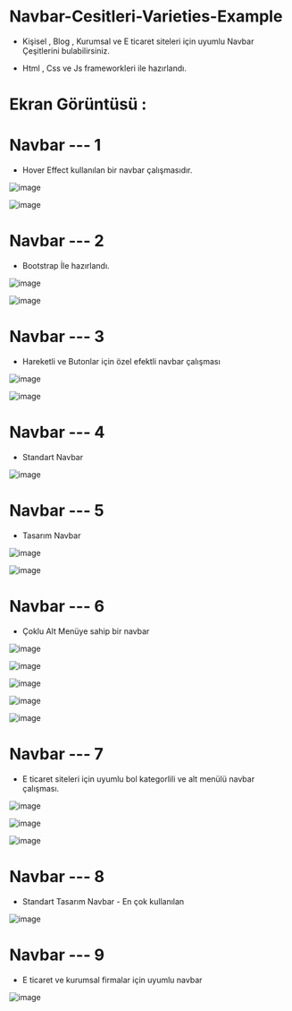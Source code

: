 # Navbar-Cesitleri-Varieties-Example

- Kişisel , Blog , Kurumsal ve E ticaret siteleri için uyumlu Navbar Çeşitlerini bulabilirsiniz.

- Html , Css ve Js frameworkleri ile hazırlandı.

# Ekran Görüntüsü :

# Navbar --- 1
- Hover Effect kullanılan bir navbar çalışmasıdır.

![image](https://github.com/ErenCanKONUK/Navbar-Cesitleri-Varieties-Example/assets/97176491/94308859-a3c8-499e-bbf9-fb2f2b429f4d)

![image](https://github.com/ErenCanKONUK/Navbar-Cesitleri-Varieties-Example/assets/97176491/687846df-4de0-4422-941c-b41757be8eef)

# Navbar --- 2
- Bootstrap İle hazırlandı.
  
![image](https://github.com/ErenCanKONUK/Navbar-Cesitleri-Varieties-Example/assets/97176491/37c2fc90-2299-4122-952e-f81ca2015086)

![image](https://github.com/ErenCanKONUK/Navbar-Cesitleri-Varieties-Example/assets/97176491/45446e9e-0984-4389-849c-9fb67d270846)

# Navbar --- 3
- Hareketli ve Butonlar için özel efektli navbar çalışması
  
![image](https://github.com/ErenCanKONUK/Navbar-Cesitleri-Varieties-Example/assets/97176491/7798d577-74ee-4c5e-a224-9dd26e1d5b93)

![image](https://github.com/ErenCanKONUK/Navbar-Cesitleri-Varieties-Example/assets/97176491/ce36e7b3-2e9a-4a47-8442-5de2a6720f92)


# Navbar --- 4
- Standart Navbar
  
![image](https://github.com/ErenCanKONUK/Navbar-Cesitleri-Varieties-Example/assets/97176491/f1e3e480-dced-468e-828b-b3ee42607b08)


# Navbar --- 5
- Tasarım Navbar
  
![image](https://github.com/ErenCanKONUK/Navbar-Cesitleri-Varieties-Example/assets/97176491/ce39ad01-abd5-49b7-8e05-6719c0ca2148)

![image](https://github.com/ErenCanKONUK/Navbar-Cesitleri-Varieties-Example/assets/97176491/96b3974d-d3c1-4476-a30a-df0215d89c80)

# Navbar --- 6
- Çoklu Alt Menüye sahip bir navbar

![image](https://github.com/ErenCanKONUK/Navbar-Cesitleri-Varieties-Example/assets/97176491/27288546-4ee6-4820-95ca-83396badff32)

![image](https://github.com/ErenCanKONUK/Navbar-Cesitleri-Varieties-Example/assets/97176491/8deaaf4e-f095-4b24-9ae2-4d24a9498593)

![image](https://github.com/ErenCanKONUK/Navbar-Cesitleri-Varieties-Example/assets/97176491/347be146-40b7-4f8a-afe4-beaff010da6b)

![image](https://github.com/ErenCanKONUK/Navbar-Cesitleri-Varieties-Example/assets/97176491/7ca4cc6b-9761-4173-aa6f-5e2cd31e10bd)

![image](https://github.com/ErenCanKONUK/Navbar-Cesitleri-Varieties-Example/assets/97176491/663a9f18-e5bd-4533-aaef-9bec94bb146c)

# Navbar --- 7
- E ticaret siteleri için uyumlu bol kategorlili ve alt menülü navbar çalışması.

![image](https://github.com/ErenCanKONUK/Navbar-Cesitleri-Varieties-Example/assets/97176491/a10da4f0-eeab-47b5-bca0-cbcb86a768cc)

![image](https://github.com/ErenCanKONUK/Navbar-Cesitleri-Varieties-Example/assets/97176491/2a128a89-b57d-46bf-95d5-b4ae3eb05177)

![image](https://github.com/ErenCanKONUK/Navbar-Cesitleri-Varieties-Example/assets/97176491/23630fe9-7552-4180-b67f-ba77fd03fe31)

# Navbar --- 8
- Standart Tasarım Navbar - En çok kullanılan

![image](https://github.com/ErenCanKONUK/Navbar-Cesitleri-Varieties-Example/assets/97176491/675f7991-6578-4d92-a68d-555aac1c9918)

# Navbar --- 9
- E ticaret ve kurumsal firmalar için uyumlu navbar
  
![image](https://github.com/ErenCanKONUK/Navbar-Cesitleri-Varieties-Example/assets/97176491/1627529a-1cda-4eb3-b130-4a5f309303d7)







